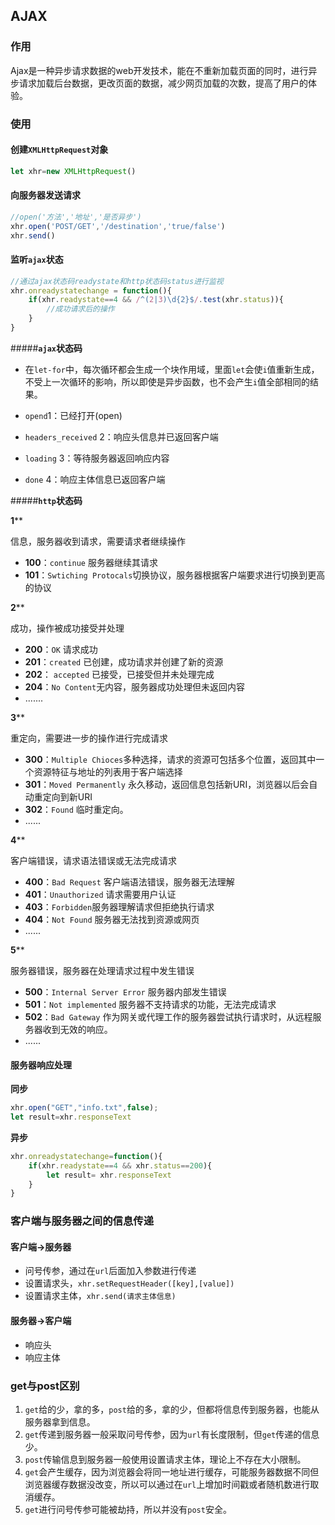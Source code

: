 ## AJAX

### 作用

Ajax是一种异步请求数据的web开发技术，能在不重新加载页面的同时，进行异步请求加载后台数据，更改页面的数据，减少网页加载的次数，提高了用户的体验。



### 使用

#### 创建`XMLHttpRequest`对象

```js
let xhr=new XMLHttpRequest()
```



#### 向服务器发送请求

```javascript
//open('方法','地址','是否异步')
xhr.open('POST/GET','/destination','true/false')
xhr.send()
```



#### 监听`ajax`状态

```javascript
//通过ajax状态码readystate和http状态码status进行监视
xhr.onreadystatechange = function(){
	if(xhr.readystate==4 && /^(2|3)\d{2}$/.test(xhr.status)){
		//成功请求后的操作
	}
}
```

#####**`ajax`状态码**

- 在`let-for`中，每次循环都会生成一个块作用域，里面`let`会使`i`值重新生成，不受上一次循环的影响，所以即使是异步函数，也不会产生`i`值全部相同的结果。

- `opend`1：已经打开(open)

- `headers_received` 2：响应头信息并已返回客户端
- `loading` 3：等待服务器返回响应内容
- `done` 4：响应主体信息已返回客户端



#####**`http`状态码**

**1**** 

信息，服务器收到请求，需要请求者继续操作

- **100**：`continue` 服务器继续其请求
- **101**：`Swtiching Protocals`切换协议，服务器根据客户端要求进行切换到更高的协议

**2****

成功，操作被成功接受并处理

- **200**：`OK` 请求成功
- **201**：`created` 已创建，成功请求并创建了新的资源
- **202**： `accepted` 已接受，已接受但并未处理完成
- **204**：`No Content`无内容，服务器成功处理但未返回内容
- .......

**3****

重定向，需要进一步的操作进行完成请求

- **300**：`Multiple Chioces`多种选择，请求的资源可包括多个位置，返回其中一个资源特征与地址的列表用于客户端选择
- **301**：`Moved Permanently` 永久移动，返回信息包括新URI，浏览器以后会自动重定向到新URI
- **302**：`Found` 临时重定向。
- ......

**4****

客户端错误，请求语法错误或无法完成请求

- **400**：`Bad Request` 客户端语法错误，服务器无法理解
- **401**：`Unauthorized` 请求需要用户认证
- **403**：`Forbidden`服务器理解请求但拒绝执行请求
- **404**：`Not Found` 服务器无法找到资源或网页
- ......

**5****

服务器错误，服务器在处理请求过程中发生错误

- **500**：`Internal Server Error` 服务器内部发生错误
- **501**：`Not implemented` 服务器不支持请求的功能，无法完成请求
- **502**：`Bad Gateway` 作为网关或代理工作的服务器尝试执行请求时，从远程服务器收到无效的响应。
- ......



#### 服务器响应处理

**同步**

```javascript
xhr.open("GET","info.txt",false);  
let result=xhr.responseText
```

**异步**

```javascript
xhr.onreadystatechange=function(){
	if(xhr.readystate==4 && xhr.status==200){
		let result= xhr.responseText
	}
}
```



### 客户端与服务器之间的信息传递

#### 客户端->服务器

- 问号传参，通过在`url`后面加入参数进行传递
- 设置请求头，`xhr.setRequestHeader([key],[value])`
- 设置请求主体，`xhr.send(请求主体信息)`



#### 服务器->客户端

- 响应头
- 响应主体



### get与post区别

1. `get`给的少，拿的多，`post`给的多，拿的少，但都将信息传到服务器，也能从服务器拿到信息。
2. `get`传递到服务器一般采取问号传参，因为`url`有长度限制，但`get`传递的信息少。
3. `post`传输信息到服务器一般使用设置请求主体，理论上不存在大小限制。
4. `get`会产生缓存，因为浏览器会将同一地址进行缓存，可能服务器数据不同但浏览器缓存数据没改变，所以可以通过在`url`上增加时间戳或者随机数进行取消缓存。
5. `get`进行问号传参可能被劫持，所以并没有`post`安全。


